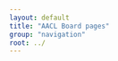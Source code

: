 ```yaml
---
layout: default
title: "AACL Board pages"
group: "navigation"
root: ../
---
```


<p id="doc1" style="display:none"><a href="https://drive.google.com/open?id=1dX_yEfHf4EhM0L7jBrcOab4QmvWh_iQX">The Suggestions to AACL exec from AACL Coordination Committee</a></p>

<script language="Javascript">
<!--hide
var password
var pass1 = "aacl2018executive"
password = prompt('This page is exclusively for Executive Board only. Please enter the password to continue. ',' ');
if (password != pass1){
	alert('The password is incorrect, click OK to continue');
	window.location="{{ site.baseurl }}/index.html";
}
else
{
	document.getElementById('doc1').style.display='block'
}
//-->
</script>